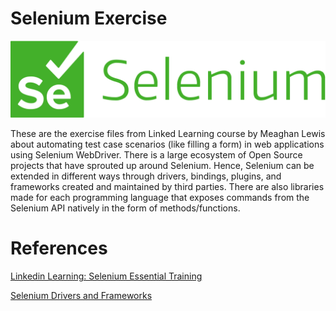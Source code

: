 # Selenium Exercise

![alt text](./images/selenium_logo.png)

These are the exercise files from Linked Learning course by Meaghan Lewis about automating test case scenarios (like filling a form) in web applications using Selenium WebDriver. There is a large ecosystem of Open Source projects that have sprouted up around Selenium. Hence, Selenium can be extended in different ways through drivers, bindings, plugins, and frameworks created and maintained by third parties. There are also libraries made for each programming language that exposes commands from the Selenium API natively in the form of methods/functions.


# References

[Linkedin Learning: Selenium Essential Training](https://www.linkedin.com/learning/selenium-essential-training)

[Selenium Drivers and Frameworks](https://www.selenium.dev/ecosystem/)
